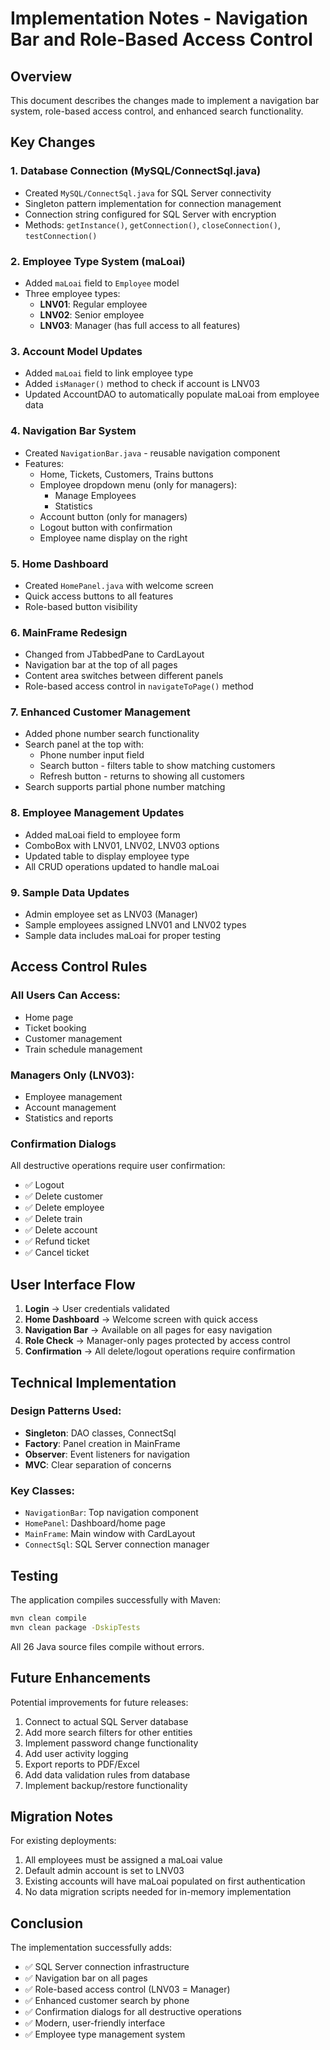 # Implementation Notes - Navigation Bar and Role-Based Access Control

## Overview
This document describes the changes made to implement a navigation bar system, role-based access control, and enhanced search functionality.

## Key Changes

### 1. Database Connection (MySQL/ConnectSql.java)
- Created `MySQL/ConnectSql.java` for SQL Server connectivity
- Singleton pattern implementation for connection management
- Connection string configured for SQL Server with encryption
- Methods: `getInstance()`, `getConnection()`, `closeConnection()`, `testConnection()`

### 2. Employee Type System (maLoai)
- Added `maLoai` field to `Employee` model
- Three employee types:
  - **LNV01**: Regular employee
  - **LNV02**: Senior employee  
  - **LNV03**: Manager (has full access to all features)

### 3. Account Model Updates
- Added `maLoai` field to link employee type
- Added `isManager()` method to check if account is LNV03
- Updated AccountDAO to automatically populate maLoai from employee data

### 4. Navigation Bar System
- Created `NavigationBar.java` - reusable navigation component
- Features:
  - Home, Tickets, Customers, Trains buttons
  - Employee dropdown menu (only for managers):
    - Manage Employees
    - Statistics
  - Account button (only for managers)
  - Logout button with confirmation
  - Employee name display on the right

### 5. Home Dashboard
- Created `HomePanel.java` with welcome screen
- Quick access buttons to all features
- Role-based button visibility

### 6. MainFrame Redesign
- Changed from JTabbedPane to CardLayout
- Navigation bar at the top of all pages
- Content area switches between different panels
- Role-based access control in `navigateToPage()` method

### 7. Enhanced Customer Management
- Added phone number search functionality
- Search panel at the top with:
  - Phone number input field
  - Search button - filters table to show matching customers
  - Refresh button - returns to showing all customers
- Search supports partial phone number matching

### 8. Employee Management Updates
- Added maLoai field to employee form
- ComboBox with LNV01, LNV02, LNV03 options
- Updated table to display employee type
- All CRUD operations updated to handle maLoai

### 9. Sample Data Updates
- Admin employee set as LNV03 (Manager)
- Sample employees assigned LNV01 and LNV02 types
- Sample data includes maLoai for proper testing

## Access Control Rules

### All Users Can Access:
- Home page
- Ticket booking
- Customer management
- Train schedule management

### Managers Only (LNV03):
- Employee management
- Account management
- Statistics and reports

### Confirmation Dialogs
All destructive operations require user confirmation:
- ✅ Logout
- ✅ Delete customer
- ✅ Delete employee
- ✅ Delete train
- ✅ Delete account
- ✅ Refund ticket
- ✅ Cancel ticket

## User Interface Flow

1. **Login** → User credentials validated
2. **Home Dashboard** → Welcome screen with quick access
3. **Navigation Bar** → Available on all pages for easy navigation
4. **Role Check** → Manager-only pages protected by access control
5. **Confirmation** → All delete/logout operations require confirmation

## Technical Implementation

### Design Patterns Used:
- **Singleton**: DAO classes, ConnectSql
- **Factory**: Panel creation in MainFrame
- **Observer**: Event listeners for navigation
- **MVC**: Clear separation of concerns

### Key Classes:
- `NavigationBar`: Top navigation component
- `HomePanel`: Dashboard/home page
- `MainFrame`: Main window with CardLayout
- `ConnectSql`: SQL Server connection manager

## Testing

The application compiles successfully with Maven:
```bash
mvn clean compile
mvn clean package -DskipTests
```

All 26 Java source files compile without errors.

## Future Enhancements

Potential improvements for future releases:
1. Connect to actual SQL Server database
2. Add more search filters for other entities
3. Implement password change functionality
4. Add user activity logging
5. Export reports to PDF/Excel
6. Add data validation rules from database
7. Implement backup/restore functionality

## Migration Notes

For existing deployments:
1. All employees must be assigned a maLoai value
2. Default admin account is set to LNV03
3. Existing accounts will have maLoai populated on first authentication
4. No data migration scripts needed for in-memory implementation

## Conclusion

The implementation successfully adds:
- ✅ SQL Server connection infrastructure
- ✅ Navigation bar on all pages
- ✅ Role-based access control (LNV03 = Manager)
- ✅ Enhanced customer search by phone
- ✅ Confirmation dialogs for all destructive operations
- ✅ Modern, user-friendly interface
- ✅ Employee type management system
